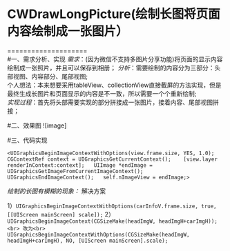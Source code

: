 # CWDrawLongPicture(绘制长图将页面内容绘制成一张图片）
====================<br>
#一、需求分析、实现
*需求*：(因为微信不支持多图片分享功能)将页面的显示内容绘制成一张照片，并且可以保存到相册；
*分析*：需要绘制的内容分为三部分：头部视图、内容部分、尾部视图;<br>个人想法：本来想要采用tableView、collectionView直接截屏的方法实现，但是最终生成长图片和页面显示的内容是不一致，所以需要一个个重新绘制;<br>
*实现过程*：首先将头部需要实现的部分拼接成一张图片，接着内容、尾部视图拼接；


#二、效果图
![image]



#三、代码实现

`<UIGraphicsBeginImageContextWithOptions(view.frame.size, YES, 1.0);   
CGContextRef context = UIGraphicsGetCurrentContext();   
[view.layer renderInContext:context];  
UIImage *endImage =     UIGraphicsGetImageFromCurrentImageContext();  
UIGraphicsEndImageContext();  
self.nImageView = endImage;>`  


*绘制的长图有模糊的现象：* 解决方案

1）`UIGraphicsBeginImageContextWithOptions(carInfoV.frame.size, true, [[UIScreen mainScreen] scale]);`
2）`UIGraphicsBeginImageContext(CGSizeMake(headImgW, headImgH+carImgH));<br>
改为<br>
UIGraphicsBeginImageContextWithOptions(CGSizeMake(headImgW, headImgH+carImgH), NO, [UIScreen mainScreen].scale);`





